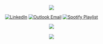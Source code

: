 
<div align="center">
<img src="https://capsule-render.vercel.app/api?type=waving&height=220&color=391558&text=Hello%20Friend&animation=fadeIn&descAlignY=100&descAlign=100&fontColor=B60000&fontAlignY=37&fontAlign=50&reversal=false">




[![LinkedIn](https://img.shields.io/badge/LinkedIn-0A63BC?style=for-the-badge&logo=linkedin&logoColor=black)](https://linkedin.com/in/parsabe)
[![Outlook Email](https://img.shields.io/badge/Email-590091?style=for-the-badge&logo=gmail&logoColor=black)](mailto:parsabe99@outlook.com)
[![Spotify Playlist](https://img.shields.io/badge/Spotify-1DD05D?style=for-the-badge&logo=spotify&logoColor=black)](https://open.spotify.com/playlist/3UZ2YKsrUQpSwY54p6Zjgf?si=f20351ec6a1e4294)


<a href="https://www.buymeacoffee.com/hounaar"><img src="https://img.buymeacoffee.com/button-api/?text=Buy me a coffee&emoji=☕&slug=hounaar&button_colour=5F7FFF&font_colour=ffffff&font_family=Poppins&outline_colour=000000&coffee_colour=FFDD00" /></a><br/><br/>
<img src="https://github-readme-stats.vercel.app/api/top-langs/?username=parsabe&layout=compact&bg_color=0d0d2b&title_color=ff79c6&text_color=ffffff&icon_color=ff79c6&border_color=4b0082&langs_count=8">
<br/><br/>



</div>

